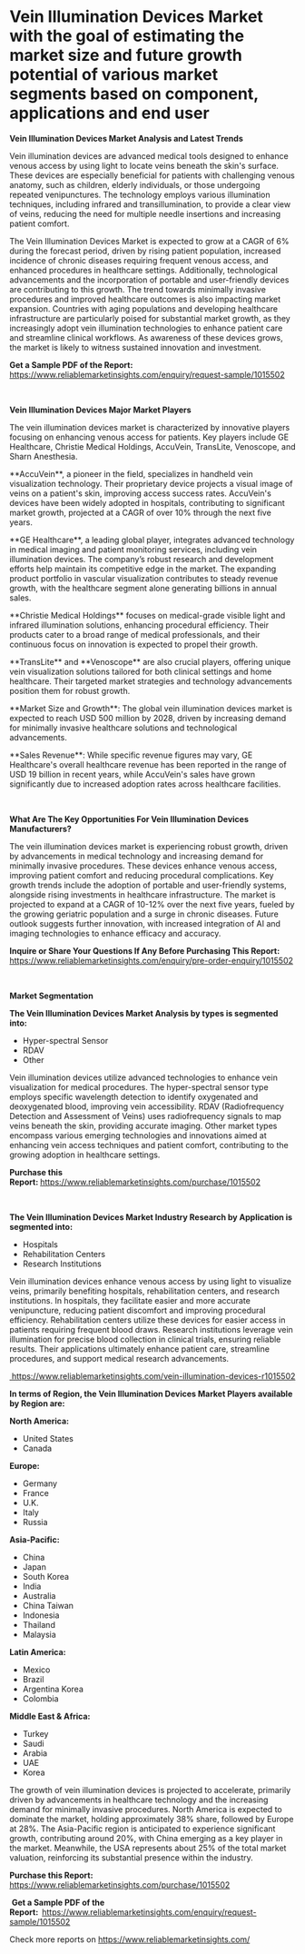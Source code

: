 <p><h1>Vein Illumination Devices Market with the goal of estimating the market size and future growth potential of various market segments based on component, applications and end user</h1></p><p><strong>Vein Illumination Devices Market Analysis and Latest Trends</strong></p>
<p><p>Vein illumination devices are advanced medical tools designed to enhance venous access by using light to locate veins beneath the skin's surface. These devices are especially beneficial for patients with challenging venous anatomy, such as children, elderly individuals, or those undergoing repeated venipunctures. The technology employs various illumination techniques, including infrared and transillumination, to provide a clear view of veins, reducing the need for multiple needle insertions and increasing patient comfort.</p><p>The Vein Illumination Devices Market is expected to grow at a CAGR of 6% during the forecast period, driven by rising patient population, increased incidence of chronic diseases requiring frequent venous access, and enhanced procedures in healthcare settings. Additionally, technological advancements and the incorporation of portable and user-friendly devices are contributing to this growth. The trend towards minimally invasive procedures and improved healthcare outcomes is also impacting market expansion. Countries with aging populations and developing healthcare infrastructure are particularly poised for substantial market growth, as they increasingly adopt vein illumination technologies to enhance patient care and streamline clinical workflows. As awareness of these devices grows, the market is likely to witness sustained innovation and investment.</p></p>
<p><strong>Get a Sample PDF of the Report:&nbsp;</strong> <a href="https://www.reliablemarketinsights.com/enquiry/request-sample/1015502?utm_campaign=3044&utm_medium=2&utm_source=Github&utm_content=ia&utm_term=09042025&utm_id=vein-illumination-devices">https://www.reliablemarketinsights.com/enquiry/request-sample/1015502</a></p>
<p>&nbsp;</p>
<p><strong>Vein Illumination Devices Major Market Players</strong></p>
<p><p>The vein illumination devices market is characterized by innovative players focusing on enhancing venous access for patients. Key players include GE Healthcare, Christie Medical Holdings, AccuVein, TransLite, Venoscope, and Sharn Anesthesia. </p><p>**AccuVein**, a pioneer in the field, specializes in handheld vein visualization technology. Their proprietary device projects a visual image of veins on a patient's skin, improving access success rates. AccuVein's devices have been widely adopted in hospitals, contributing to significant market growth, projected at a CAGR of over 10% through the next five years.</p><p>**GE Healthcare**, a leading global player, integrates advanced technology in medical imaging and patient monitoring services, including vein illumination devices. The company’s robust research and development efforts help maintain its competitive edge in the market. The expanding product portfolio in vascular visualization contributes to steady revenue growth, with the healthcare segment alone generating billions in annual sales.</p><p>**Christie Medical Holdings** focuses on medical-grade visible light and infrared illumination solutions, enhancing procedural efficiency. Their products cater to a broad range of medical professionals, and their continuous focus on innovation is expected to propel their growth.</p><p>**TransLite** and **Venoscope** are also crucial players, offering unique vein visualization solutions tailored for both clinical settings and home healthcare. Their targeted market strategies and technology advancements position them for robust growth.</p><p>**Market Size and Growth**: The global vein illumination devices market is expected to reach USD 500 million by 2028, driven by increasing demand for minimally invasive healthcare solutions and technological advancements.</p><p>**Sales Revenue**: While specific revenue figures may vary, GE Healthcare's overall healthcare revenue has been reported in the range of USD 19 billion in recent years, while AccuVein's sales have grown significantly due to increased adoption rates across healthcare facilities.</p></p>
<p>&nbsp;</p>
<p><strong>What Are The Key Opportunities For Vein Illumination Devices Manufacturers?</strong></p>
<p><p>The vein illumination devices market is experiencing robust growth, driven by advancements in medical technology and increasing demand for minimally invasive procedures. These devices enhance venous access, improving patient comfort and reducing procedural complications. Key growth trends include the adoption of portable and user-friendly systems, alongside rising investments in healthcare infrastructure. The market is projected to expand at a CAGR of 10-12% over the next five years, fueled by the growing geriatric population and a surge in chronic diseases. Future outlook suggests further innovation, with increased integration of AI and imaging technologies to enhance efficacy and accuracy.</p></p>
<p><strong>Inquire or Share Your Questions If Any Before Purchasing This Report:</strong> <a href="https://www.reliablemarketinsights.com/enquiry/pre-order-enquiry/1015502?utm_campaign=3044&utm_medium=2&utm_source=Github&utm_content=ia&utm_term=09042025&utm_id=vein-illumination-devices">https://www.reliablemarketinsights.com/enquiry/pre-order-enquiry/1015502</a></p>
<p>&nbsp;</p>
<p><strong>Market Segmentation</strong></p>
<p><strong>The Vein Illumination Devices Market Analysis by types is segmented into:</strong></p>
<p><ul><li>Hyper-spectral Sensor</li><li>RDAV</li><li>Other</li></ul></p>
<p><p>Vein illumination devices utilize advanced technologies to enhance vein visualization for medical procedures. The hyper-spectral sensor type employs specific wavelength detection to identify oxygenated and deoxygenated blood, improving vein accessibility. RDAV (Radiofrequency Detection and Assessment of Veins) uses radiofrequency signals to map veins beneath the skin, providing accurate imaging. Other market types encompass various emerging technologies and innovations aimed at enhancing vein access techniques and patient comfort, contributing to the growing adoption in healthcare settings.</p></p>
<p><strong>Purchase this Report:&nbsp;</strong><a href="https://www.reliablemarketinsights.com/purchase/1015502?utm_campaign=3044&utm_medium=2&utm_source=Github&utm_content=ia&utm_term=09042025&utm_id=vein-illumination-devices">https://www.reliablemarketinsights.com/purchase/1015502</a></p>
<p>&nbsp;</p>
<p><strong>The Vein Illumination Devices Market Industry Research by Application is segmented into:</strong></p>
<p><ul><li>Hospitals</li><li>Rehabilitation Centers</li><li>Research Institutions</li></ul></p>
<p><p>Vein illumination devices enhance venous access by using light to visualize veins, primarily benefiting hospitals, rehabilitation centers, and research institutions. In hospitals, they facilitate easier and more accurate venipuncture, reducing patient discomfort and improving procedural efficiency. Rehabilitation centers utilize these devices for easier access in patients requiring frequent blood draws. Research institutions leverage vein illumination for precise blood collection in clinical trials, ensuring reliable results. Their applications ultimately enhance patient care, streamline procedures, and support medical research advancements.</p></p>
<p><a href="https://www.reliablemarketinsights.com/vein-illumination-devices-r1015502?utm_campaign=3044&utm_medium=2&utm_source=Github&utm_content=ia&utm_term=09042025&utm_id=vein-illumination-devices">&nbsp;https://www.reliablemarketinsights.com/vein-illumination-devices-r1015502</a></p>
<p><strong>In terms of Region, the Vein Illumination Devices Market Players available by Region are:</strong></p>
<p>
    <p> <strong> North America: </strong>
        <ul>
            <li>United States</li>
            <li>Canada</li>
        </ul>
        </p> 
    <p> <strong> Europe: </strong>
        <ul>
            <li>Germany</li>
            <li>France</li>
            <li>U.K.</li>
            <li>Italy</li>
            <li>Russia</li>
        </ul>
        </p> 
    <p> <strong> Asia-Pacific: </strong>
        <ul>
            <li>China</li>
            <li>Japan</li>
            <li>South Korea</li>
            <li>India</li>
            <li>Australia</li>
            <li>China Taiwan</li>
            <li>Indonesia</li>
            <li>Thailand</li>
            <li>Malaysia</li>
        </ul>
        </p> 
    <p> <strong> Latin America: </strong>
        <ul>
            <li>Mexico</li>
            <li>Brazil</li>
            <li>Argentina Korea</li>
            <li>Colombia</li>
        </ul>
        </p> 
    <p> <strong> Middle East & Africa: </strong>
        <ul>
            <li>Turkey</li>
            <li>Saudi</li>
            <li>Arabia</li>
            <li>UAE</li>
            <li>Korea</li>
        </ul>
    </p>
    </p>
<p><p>The growth of vein illumination devices is projected to accelerate, primarily driven by advancements in healthcare technology and the increasing demand for minimally invasive procedures. North America is expected to dominate the market, holding approximately 38% share, followed by Europe at 28%. The Asia-Pacific region is anticipated to experience significant growth, contributing around 20%, with China emerging as a key player in the market. Meanwhile, the USA represents about 25% of the total market valuation, reinforcing its substantial presence within the industry.</p></p>
<p><strong>Purchase this Report: </strong><a href="https://www.reliablemarketinsights.com/purchase/1015502?utm_campaign=3044&utm_medium=2&utm_source=Github&utm_content=ia&utm_term=09042025&utm_id=vein-illumination-devices">https://www.reliablemarketinsights.com/purchase/1015502</a></p>
<p>&nbsp;<strong>Get a Sample PDF of the Report:&nbsp;&nbsp;</strong><a href="https://www.reliablemarketinsights.com/enquiry/request-sample/1015502?utm_campaign=3044&utm_medium=2&utm_source=Github&utm_content=ia&utm_term=09042025&utm_id=vein-illumination-devices">https://www.reliablemarketinsights.com/enquiry/request-sample/1015502</a></p>
<p><strong></strong></p>
<p>Check more reports on <a href="https://www.reliablemarketinsights.com/?utm_campaign=3044&utm_medium=2&utm_source=Github&utm_content=ia&utm_term=09042025&utm_id=vein-illumination-devices">https://www.reliablemarketinsights.com/</a></p>